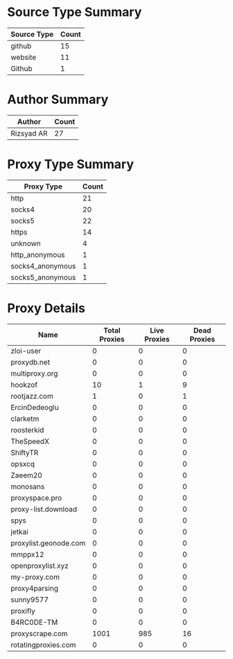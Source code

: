 # Source Type Summary

| Source Type | Count |
|-------------|-------|
| github | 15 |
| website | 11 |
| Github | 1 |


# Author Summary

| Author | Count |
|--------|-------|
| Rizsyad AR | 27 |


# Proxy Type Summary

| Proxy Type | Count |
|------------|-------|
| http | 21 |
| socks4 | 20 |
| socks5 | 22 |
| https | 14 |
| unknown | 4 |
| http_anonymous | 1 |
| socks4_anonymous | 1 |
| socks5_anonymous | 1 |


# Proxy Details

| Name | Total Proxies | Live Proxies | Dead Proxies |
|------|---------------|--------------|---------------|
| zloi-user | 0 | 0 | 0 |
| proxydb.net | 0 | 0 | 0 |
| multiproxy.org | 0 | 0 | 0 |
| hookzof | 10 | 1 | 9 |
| rootjazz.com | 1 | 0 | 1 |
| ErcinDedeoglu | 0 | 0 | 0 |
| clarketm | 0 | 0 | 0 |
| roosterkid | 0 | 0 | 0 |
| TheSpeedX | 0 | 0 | 0 |
| ShiftyTR | 0 | 0 | 0 |
| opsxcq | 0 | 0 | 0 |
| Zaeem20 | 0 | 0 | 0 |
| monosans | 0 | 0 | 0 |
| proxyspace.pro | 0 | 0 | 0 |
| proxy-list.download | 0 | 0 | 0 |
| spys | 0 | 0 | 0 |
| jetkai | 0 | 0 | 0 |
| proxylist.geonode.com | 0 | 0 | 0 |
| mmppx12 | 0 | 0 | 0 |
| openproxylist.xyz | 0 | 0 | 0 |
| my-proxy.com | 0 | 0 | 0 |
| proxy4parsing | 0 | 0 | 0 |
| sunny9577 | 0 | 0 | 0 |
| proxifly | 0 | 0 | 0 |
| B4RC0DE-TM | 0 | 0 | 0 |
| proxyscrape.com | 1001 | 985 | 16 |
| rotatingproxies.com | 0 | 0 | 0 |
